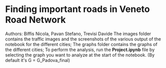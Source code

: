 # Finding important roads in Veneto Road Network
Authors: Biffis Nicola, Pavan Stefano, Trevisi Davide
The images folder contains the traffic images and the screenshots of the various output of the notebook for the different cities;
The graphs folder contains the graphs of the different cities;
To perform the analysis, run the **Project.ipynb** file by selecting the graph you want to analyze at the start of the notebook. (By default it's G = G_Padova_final)
